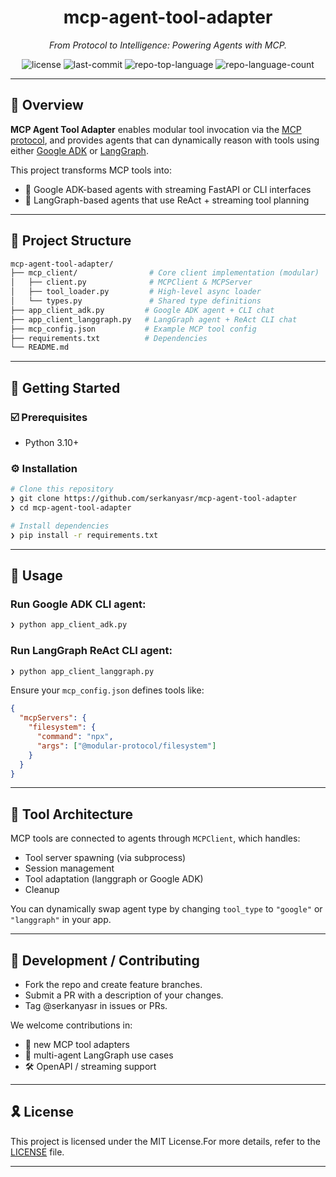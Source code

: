 <p align="center">
  <h1 align="center">mcp-agent-tool-adapter</h1>
</p>
<p align="center">
  <em>From Protocol to Intelligence: Powering Agents with MCP.</em>
</p>
<p align="center">
  <img src="https://img.shields.io/github/license/serkanyasr/mcp-agent-tool-adapter?style=default&logo=opensourceinitiative&logoColor=white&color=0080ff" alt="license">
  <img src="https://img.shields.io/github/last-commit/serkanyasr/mcp-agent-tool-adapter?style=default&logo=git&logoColor=white&color=0080ff" alt="last-commit">
  <img src="https://img.shields.io/github/languages/top/serkanyasr/mcp-agent-tool-adapter?style=default&color=0080ff" alt="repo-top-language">
  <img src="https://img.shields.io/github/languages/count/serkanyasr/mcp-agent-tool-adapter?style=default&color=0080ff" alt="repo-language-count">
</p>

---

## 📍 Overview

**MCP Agent Tool Adapter** enables modular tool invocation via the [MCP protocol](https://github.com/modelcontextprotocol), and provides agents that can dynamically reason with tools using either [Google ADK](https://github.com/google/adk-python) or [LangGraph](https://github.com/langchain-ai/langgraph).

This project transforms MCP tools into:
- 🤖 Google ADK-based agents with streaming FastAPI or CLI interfaces
- 🧠 LangGraph-based agents that use ReAct + streaming tool planning

---

## 🧱 Project Structure

```bash
mcp-agent-tool-adapter/
├── mcp_client/                # Core client implementation (modular)
│   ├── client.py              # MCPClient & MCPServer
│   ├── tool_loader.py         # High-level async loader
│   └── types.py               # Shared type definitions
├── app_client_adk.py         # Google ADK agent + CLI chat
├── app_client_langgraph.py   # LangGraph agent + ReAct CLI chat
├── mcp_config.json           # Example MCP tool config
├── requirements.txt          # Dependencies
└── README.md
```

---

## 🚀 Getting Started

### ☑️ Prerequisites

- Python 3.10+

### ⚙️ Installation

```bash
# Clone this repository
❯ git clone https://github.com/serkanyasr/mcp-agent-tool-adapter
❯ cd mcp-agent-tool-adapter

# Install dependencies
❯ pip install -r requirements.txt
```

---

## 🤖 Usage

### Run Google ADK CLI agent:
```bash
❯ python app_client_adk.py
```

### Run LangGraph ReAct CLI agent:
```bash
❯ python app_client_langgraph.py
```

Ensure your `mcp_config.json` defines tools like:
```json
{
  "mcpServers": {
    "filesystem": {
      "command": "npx",
      "args": ["@modular-protocol/filesystem"]
    }
  }
}
```

---

## 🧠 Tool Architecture

MCP tools are connected to agents through `MCPClient`, which handles:
- Tool server spawning (via subprocess)
- Session management
- Tool adaptation (langgraph or Google ADK)
- Cleanup

You can dynamically swap agent type by changing `tool_type` to `"google"` or `"langgraph"` in your app.

---

## 🧪 Development / Contributing

- Fork the repo and create feature branches.
- Submit a PR with a description of your changes.
- Tag @serkanyasr in issues or PRs.

We welcome contributions in:
- 🧩 new MCP tool adapters
- 🧠 multi-agent LangGraph use cases
- 🛠️ OpenAPI / streaming support

---

## 🎗 License

This project is licensed under the MIT License.For more details, refer to the [LICENSE](https://github.com/serkanyasr/mcp-agent-tool-adapter/blob/main/LICENCE) file.

---
